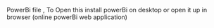 PowerBi file ,
To Open this install powerBi on desktop or open it up in browser (online powerBi web application)
